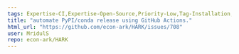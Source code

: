 ```yaml
---
tags: Expertise-CI,Expertise-Open-Source,Priority-Low,Tag-Installation,help-wanted
title: "automate PyPI/conda release using GitHub Actions."
html_url: "https://github.com/econ-ark/HARK/issues/708"
user: MridulS
repo: econ-ark/HARK
---
```


